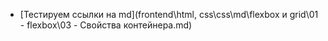 - [Тестируем ссылки на md](frontend\html, css\css\md\flexbox и grid\01 - flexbox\03 - Свойства контейнера.md)
